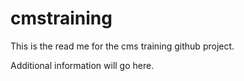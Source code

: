 # cmstraining

This is the read me for the cms training github project.

Additional information will go here.
